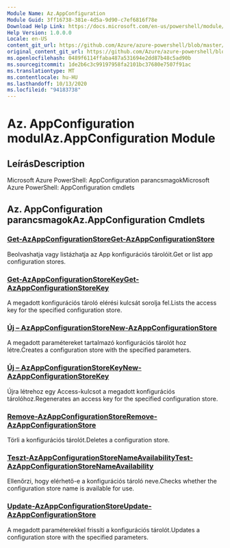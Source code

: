 ```yaml
---
Module Name: Az.AppConfiguration
Module Guid: 3ff16738-381e-4d5a-9d90-c7ef6816f78e
Download Help Link: https://docs.microsoft.com/en-us/powershell/module/az.appconfiguration
Help Version: 1.0.0.0
Locale: en-US
content_git_url: https://github.com/Azure/azure-powershell/blob/master/src/AppConfiguration/help/Az.AppConfiguration.md
original_content_git_url: https://github.com/Azure/azure-powershell/blob/master/src/AppConfiguration/help/Az.AppConfiguration.md
ms.openlocfilehash: 0489f6114ffaba487a531694e2dd87b48c5ad90b
ms.sourcegitcommit: 1de2b6c3c99197958fa2101bc37680e7507f91ac
ms.translationtype: MT
ms.contentlocale: hu-HU
ms.lasthandoff: 10/13/2020
ms.locfileid: "94183738"
---
```

# <span data-ttu-id="e974d-101">Az. AppConfiguration modul</span><span class="sxs-lookup"><span data-stu-id="e974d-101">Az.AppConfiguration Module</span></span>
## <span data-ttu-id="e974d-102">Leírás</span><span class="sxs-lookup"><span data-stu-id="e974d-102">Description</span></span>
<span data-ttu-id="e974d-103">Microsoft Azure PowerShell: AppConfiguration parancsmagok</span><span class="sxs-lookup"><span data-stu-id="e974d-103">Microsoft Azure PowerShell: AppConfiguration cmdlets</span></span>

## <span data-ttu-id="e974d-104">Az. AppConfiguration parancsmagok</span><span class="sxs-lookup"><span data-stu-id="e974d-104">Az.AppConfiguration Cmdlets</span></span>
### [<span data-ttu-id="e974d-105">Get-AzAppConfigurationStore</span><span class="sxs-lookup"><span data-stu-id="e974d-105">Get-AzAppConfigurationStore</span></span>](Get-AzAppConfigurationStore.md)
<span data-ttu-id="e974d-106">Beolvashatja vagy listázhatja az App konfigurációs tárolóit.</span><span class="sxs-lookup"><span data-stu-id="e974d-106">Get or list app configuration stores.</span></span>

### [<span data-ttu-id="e974d-107">Get-AzAppConfigurationStoreKey</span><span class="sxs-lookup"><span data-stu-id="e974d-107">Get-AzAppConfigurationStoreKey</span></span>](Get-AzAppConfigurationStoreKey.md)
<span data-ttu-id="e974d-108">A megadott konfigurációs tároló elérési kulcsát sorolja fel.</span><span class="sxs-lookup"><span data-stu-id="e974d-108">Lists the access key for the specified configuration store.</span></span>

### [<span data-ttu-id="e974d-109">Új – AzAppConfigurationStore</span><span class="sxs-lookup"><span data-stu-id="e974d-109">New-AzAppConfigurationStore</span></span>](New-AzAppConfigurationStore.md)
<span data-ttu-id="e974d-110">A megadott paramétereket tartalmazó konfigurációs tárolót hoz létre.</span><span class="sxs-lookup"><span data-stu-id="e974d-110">Creates a configuration store with the specified parameters.</span></span>

### [<span data-ttu-id="e974d-111">Új – AzAppConfigurationStoreKey</span><span class="sxs-lookup"><span data-stu-id="e974d-111">New-AzAppConfigurationStoreKey</span></span>](New-AzAppConfigurationStoreKey.md)
<span data-ttu-id="e974d-112">Újra létrehoz egy Access-kulcsot a megadott konfigurációs tárolóhoz.</span><span class="sxs-lookup"><span data-stu-id="e974d-112">Regenerates an access key for the specified configuration store.</span></span>

### [<span data-ttu-id="e974d-113">Remove-AzAppConfigurationStore</span><span class="sxs-lookup"><span data-stu-id="e974d-113">Remove-AzAppConfigurationStore</span></span>](Remove-AzAppConfigurationStore.md)
<span data-ttu-id="e974d-114">Törli a konfigurációs tárolót.</span><span class="sxs-lookup"><span data-stu-id="e974d-114">Deletes a configuration store.</span></span>

### [<span data-ttu-id="e974d-115">Teszt-AzAppConfigurationStoreNameAvailability</span><span class="sxs-lookup"><span data-stu-id="e974d-115">Test-AzAppConfigurationStoreNameAvailability</span></span>](Test-AzAppConfigurationStoreNameAvailability.md)
<span data-ttu-id="e974d-116">Ellenőrzi, hogy elérhető-e a konfigurációs tároló neve.</span><span class="sxs-lookup"><span data-stu-id="e974d-116">Checks whether the configuration store name is available for use.</span></span>

### [<span data-ttu-id="e974d-117">Update-AzAppConfigurationStore</span><span class="sxs-lookup"><span data-stu-id="e974d-117">Update-AzAppConfigurationStore</span></span>](Update-AzAppConfigurationStore.md)
<span data-ttu-id="e974d-118">A megadott paraméterekkel frissíti a konfigurációs tárolót.</span><span class="sxs-lookup"><span data-stu-id="e974d-118">Updates a configuration store with the specified parameters.</span></span>

